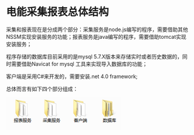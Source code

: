# 电能采集报表总体结构

采集和报表现在是分成两个部分：采集服务是node.js编写的程序，需要借助其他NSSM实现安装服务的功能；报表服务是java编写的程序，需要借助tomcat实现安装服务；

程序存储的数据库目前采用的是mysql 5.7.X版本来存储实时或者历史数据的，同时需要借助Navicat for mysql 工具来实现导入数据库的功能；

客户端是采用C\#来开发的，需要安装.net 4.0 framework;

总体而言有如下四个部分组成：

![](/assets/folders.png)

